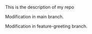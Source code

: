 This is the description of my repo


Modification in main branch.

Modification in feature-greeting branch.

